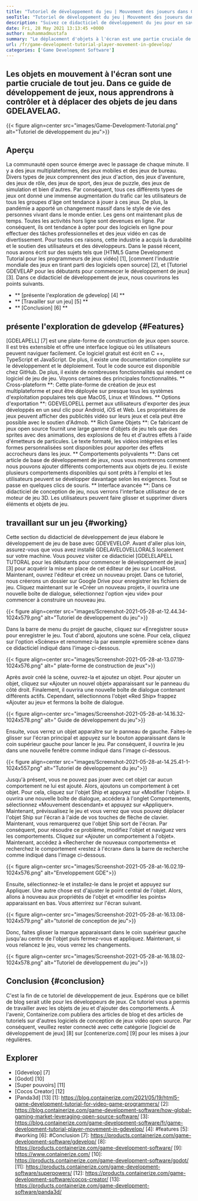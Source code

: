 ```yaml
---
title: "Tutoriel de développement du jeu | Mouvement des joueurs dans GDEVELOP" 
seoTitle: "Tutoriel de développement du jeu | Mouvement des joueurs dans GDEVELOP" 
description: "Suivez ce didacticiel de développement du jeu pour en savoir plus sur les fonctions de jeu de base. GDELEVELAG est un logiciel de création de jeu gratuit pour la construction et la publication de jeux." 
date: Fri, 28 May 2021 13:13:45 +0000
author: muhammadmustafa
summary: "Le déplacement d'objets à l'écran est une partie cruciale de tout jeu. Dans ce guide de développement de jeux, nous apprendrons à contrôler et à déplacer des objets de jeu dans GDELAVELAG." 
url: /fr/game-development-tutorial-player-movement-in-gdevelop/
categories: ['Game Development Software']
---
```


## Les objets en mouvement à l'écran sont une partie cruciale de tout jeu. Dans ce guide de développement de jeux, nous apprendrons à contrôler et à déplacer des objets de jeu dans GDELAVELAG.

{{< figure align=center src="images/Game-Development-Tutorial.png" alt="Tutoriel de développement du jeu">}}


## **Aperçu**
La communauté open source émerge avec le passage de chaque minute. Il y a des jeux multiplateformes, des jeux mobiles et des jeux de bureau. Divers types de jeux comprennent des jeux d'action, des jeux d'aventure, des jeux de rôle, des jeux de sport, des jeux de puzzle, des jeux de simulation et bien d'autres. Par conséquent, tous ces différents types de jeux ont donné une immense augmentation du trafic car les utilisateurs de tous les groupes d'âge ont tendance à jouer à ces jeux.
De plus, la pandémie a apporté un changement massif dans le style de vie des personnes vivant dans le monde entier. Les gens ont maintenant plus de temps. Toutes les activités hors ligne sont devenues en ligne. Par conséquent, ils ont tendance à opter pour des logiciels en ligne pour effectuer des tâches professionnelles et des jeux vidéo en cas de divertissement. Pour toutes ces raisons, cette industrie a acquis la durabilité et le soutien des utilisateurs et des développeurs. Dans le passé récent, nous avons écrit sur des sujets tels que [HTML5 Game Development Tutorial pour les programmeurs de jeux vidéo] [1], [comment l'industrie mondiale des jeux en tirant parti des logiciels open source] [2], et [Tutoriel GDEVELAP pour les débutants pour commencer le développement de jeux] [3]. Dans ce didacticiel de développement de jeux, nous couvrirons les points suivants.
  * ** [présente l'exploration de gdevelop] [4] **
  * ** [Travailler sur un jeu] [5] **
  * ** [Conclusion] [6] **

## présente l'exploration de gdevelop {#Features}
[GDELAPELL] [7] est une plate-forme de construction de jeux open source. Il est très extensible et offre une interface logique où les utilisateurs peuvent naviguer facilement. Ce logiciel gratuit est écrit en C ++, TypeScript et JavaScript. De plus, il existe une documentation complète sur le développement et le déploiement. Tout le code source est disponible chez GitHub. De plus, il existe de nombreuses fonctionnalités qui rendent ce logiciel de jeu de jeu. Voyons certaines des principales fonctionnalités.
** Cross-plateform **: Cette plate-forme de création de jeux est multiplateforme et peut être déployée sur presque tous les systèmes d'exploitation populaires tels que MacOS, Linux et Windows.
** Options d'exportation **: GDEVELOPELL permet aux utilisateurs d'exporter des jeux développés en un seul clic pour Android, iOS et Web. Les propriétaires de jeux peuvent afficher des publicités vidéo sur leurs jeux et cela peut être possible avec le soutien d'Admob.
** Rich Game Objets **: Ce fabricant de jeux open source fournit une large gamme d'objets de jeu tels que des sprites avec des animations, des explosions de feu et d'autres effets à l'aide d'émetteurs de particules. Le texte formaté, les vidéos intégrées et les formes personnalisées sont disponibles pour apporter des effets accrocheurs dans les jeux.
** Comportements polyvalents **: Dans cet article de base de développement de jeux, nous vous montrerons comment nous pouvons ajouter différents comportements aux objets de jeu. Il existe plusieurs comportements disponibles qui sont prêts à l'emploi et les utilisateurs peuvent se développer davantage selon les exigences. Tout se passe en quelques clics de souris.
** Interface avancée **: Dans ce didacticiel de conception de jeu, nous verrons l'interface utilisateur de ce moteur de jeu 3D. Les utilisateurs peuvent faire glisser et supprimer divers éléments et objets de jeu.

## travaillant sur un jeu {#working}
Cette section du didacticiel de développement de jeux élabore le développement de jeu de base avec GDEVEVELOP. Avant d'aller plus loin, assurez-vous que vous avez installé GDELAVELOVELLORALS localement sur votre machine.
Vous pouvez visiter ce didacticiel [GDELELAPELL TUTORAL pour les débutants pour commencer le développement de jeux] [3] pour acquérir la mise en place de cet éditeur de jeu sur LocalHost.
Maintenant, ouvrez l'éditeur et créez un nouveau projet. Dans ce tutoriel, nous créerons un dossier sur Google Drive pour enregistrer les fichiers de jeu. Cliquez maintenant sur le «Créer un nouveau projet», il ouvrira une nouvelle boîte de dialogue, sélectionnez l'option «jeu vide» pour commencer à construire un nouveau jeu.

{{< figure align=center src="images/Screenshot-2021-05-28-at-12.44.34-1024x579.png" alt="Tutoriel de développement du jeu">}}

Dans la barre de menu du projet de gauche, cliquez sur «Enregistrer sous» pour enregistrer le jeu.
Tout d'abord, ajoutons une scène. Pour cela, cliquez sur l'option «Scènes» et renommez-la par exemple «première scène» dans ce didacticiel indiqué dans l'image ci-dessous.

{{< figure align=center src="images/Screenshot-2021-05-28-at-13.07.19-1024x576.png" alt=" plate-forme de construction de jeux">}}

Après avoir créé la scène, ouvrez-la et ajoutez un objet. Pour ajouter un objet, cliquez sur «Ajouter un nouvel objet» apparaissant sur le panneau du côté droit. Finalement, il ouvrira une nouvelle boîte de dialogue contenant différents actifs. Cependant, sélectionnons l'objet «Red Ship» frappez «Ajouter au jeu» et fermons la boîte de dialogue.

{{< figure align=center src="images/Screenshot-2021-05-28-at-14.16.32-1024x578.png" alt=" Guide de développement du jeu">}}

Ensuite, vous verrez un objet apparaître sur le panneau de gauche. Faites-le glisser sur l'écran principal et appuyez sur le bouton apparaissant dans le coin supérieur gauche pour lancer le jeu. Par conséquent, il ouvrira le jeu dans une nouvelle fenêtre comme indiqué dans l'image ci-dessous.

{{< figure align=center src="images/Screenshot-2021-05-28-at-14.25.41-1-1024x557.png" alt="Tutoriel de développement du jeu">}}

Jusqu'à présent, vous ne pouvez pas jouer avec cet objet car aucun comportement ne lui est ajouté. Alors, ajoutons un comportement à cet objet. Pour cela, cliquez sur l'objet Ship et appuyez sur «Modifier l'objet». Il ouvrira une nouvelle boîte de dialogue, accédera à l'onglet Comportements, sélectionnez «Mouvement descendant» et appuyez sur «Appliquer». Maintenant, prévisualisez le jeu et vous verrez que vous pouvez déplacer l'objet Ship sur l'écran à l'aide de vos touches de flèche de clavier. Maintenant, vous remarquerez que l'objet Ship sort de l'écran. Par conséquent, pour résoudre ce problème, modifiez l'objet et naviguez vers les comportements. Cliquez sur «Ajouter un comportement à l'objet». Maintenant, accédez à «Rechercher de nouveaux comportements» et recherchez le comportement «restez à l'écran» dans la barre de recherche comme indiqué dans l'image ci-dessous.

{{< figure align=center src="images/Screenshot-2021-05-28-at-16.02.19-1024x576.png" alt="Enveloppement GDE">}}

Ensuite, sélectionnez-le et installez-le dans le projet et appuyez sur Appliquer. Une autre chose est d'ajuster le point central de l'objet. Alors, allons à nouveau aux propriétés de l'objet et «modifier les points» apparaissant en bas. Vous atterrirez sur l'écran suivant.

{{< figure align=center src="images/Screenshot-2021-05-28-at-16.13.08-1024x579.png" alt="tutoriel de conception de jeu">}}

Donc, faites glisser la marque apparaissant dans le coin supérieur gauche jusqu'au centre de l'objet puis fermez-vous et appliquez. Maintenant, si vous relancez le jeu, vous verrez les changements.

{{< figure align=center src="images/Screenshot-2021-05-28-at-16.18.02-1024x578.png" alt="Tutoriel de développement du jeu">}}


## Conclusion {#conclusion}
C'est la fin de ce tutoriel de développement de jeux. Espérons que ce billet de blog serait utile pour les développeurs de jeux. Ce tutoriel vous a permis de travailler avec les objets de jeu et d'ajouter des comportements. À l'avenir, Containerize.com publiera des articles de blog et des articles de tutoriels sur d'autres logiciels de conception de jeux vidéo open source. Par conséquent, veuillez rester connecté avec cette catégorie [logiciel de développement de jeux] [8] sur [contenerize.com] [9] pour les mises à jour régulières.

## Explorer
  * [Gdevelop] [7]
  * [Godot] [10]
  * [Super pouvoirs] [11]
  * [Cocos Creator] [12]
  * [Panda3d] [13]
[1]: https://blog.containerize.com/2021/05/19/html5-game-development-tutorial-for-video-game-programmers/
[2]: https://blog.containerize.com/game-development-software/how-global-gaming-market-leveraging-open-source-software/
[3]: https://blog.containerize.com/game-development-software/fr/game-development-tutorial-player-movement-in-gdevelop/
[4]: #features
[5]: #working
[6]: #Conclusion
[7]: https://products.containerize.com/game-development-software/gdevelop/
[8]: https://products.containerize.com/game-development-software/
[9]: https://www.containerize.com/
[10]: https://products.containerize.com/game-development-software/godot/
[11]: https://products.containerize.com/game-development-software/superpowers/
[12]: https://products.containerize.com/game-development-software/cocos-creator/
[13]: https://products.containerize.com/game-development-software/panda3d/

